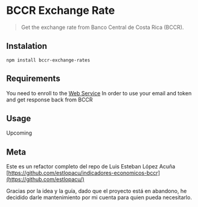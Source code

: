 # BCCR Exchange Rate

> Get the exchange rate from Banco Central de Costa Rica (BCCR).

## Instalation

    npm install bccr-exchange-rates

## Requirements

You need to enroll to the [Web Service](https://www.bccr.fi.cr/seccion-indicadores-economicos/servicio-web)
In order to use your email and token and get response back from BCCR

## Usage

Upcoming

## Meta
Este es un refactor completo del repo de Luis Esteban López Acuña
[https://github.com/estlopacu/indicadores-economicos-bccr](https://github.com/estlopacu/)

Gracias por la idea y la guía, dado que el proyecto está en abandono, he decidido darle mantenimiento por mi cuenta para quien pueda necesitarlo.